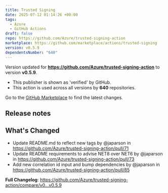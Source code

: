 ```yaml
---
title: Trusted Signing
date: 2025-07-12 01:14:26 +00:00
tags:
  - Azure
  - GitHub Actions
draft: false
repo: https://github.com/Azure/trusted-signing-action
marketplace: https://github.com/marketplace/actions/trusted-signing
version: v0.5.9
dependentsNumber: "640"
---
```



Version updated for **https://github.com/Azure/trusted-signing-action** to version **v0.5.9**.
- This publisher is shown as 'verified' by GitHub.
- This action is used across all versions by **640** repositories.

Go to the [GitHub Marketplace](https://github.com/marketplace/actions/trusted-signing) to find the latest changes.

## Release notes

## What's Changed
* Update README.md to reflect new tags by @japarson in https://github.com/Azure/trusted-signing-action/pull/71
* Update README requirements to advise NET8 over NET6 by @japarson in https://github.com/Azure/trusted-signing-action/pull/73
* Add new correlation id input and bump dependencies by @japarson in https://github.com/Azure/trusted-signing-action/pull/85


**Full Changelog**: https://github.com/Azure/trusted-signing-action/compare/v0...v0.5.9
